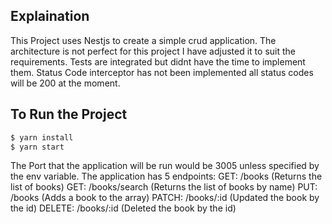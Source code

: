 ## Explaination

This Project uses Nestjs to create a simple crud application.
The architecture is not perfect for this project I have adjusted it to suit the requirements.
Tests are integrated but didnt have the time to implement them.
Status Code interceptor has not been implemented all status codes will be 200 at the moment.


## To Run the Project

```bash
$ yarn install
$ yarn start
```

The Port that the application will be run would be 3005 unless specified by the env variable.
The application has 5 endpoints:
  GET: /books (Returns the list of books)
  GET: /books/search (Returns the list of books by name)
  PUT: /books (Adds a book to the array)
  PATCH: /books/:id (Updated the book by the id)
  DELETE: /books/:id (Deleted the book by the id)

